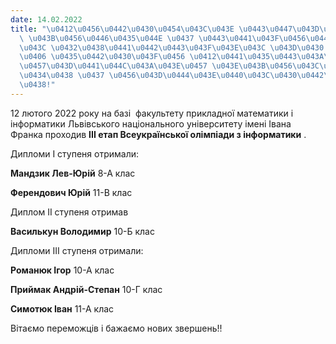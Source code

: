 ```yaml
---
date: 14.02.2022
title: "\u0412\u0456\u0442\u0430\u0454\u043C\u043E \u0443\u0447\u043D\u0456\u0432\
  \ \u043B\u0456\u0446\u0435\u044E \u0437 \u0443\u0441\u043F\u0456\u0448\u043D\u0438\
  \u043C \u0432\u0438\u0441\u0442\u0443\u043F\u043E\u043C \u043D\u0430 \u0406\u0406\
  \u0406 \u0435\u0442\u0430\u043F\u0456 \u0412\u0441\u0435\u0443\u043A\u0440\u0430\
  \u0457\u043D\u0441\u044C\u043A\u043E\u0457 \u043E\u043B\u0456\u043C\u043F\u0456\u0430\
  \u0434\u0438 \u0437 \u0456\u043D\u0444\u043E\u0440\u043C\u0430\u0442\u0438\u043A\
  \u0438!"
---
```

12 лютого 2022 року на базі  факультету прикладної математики і інформатики Львівського національного університету імені Івана Франка проходив
**ІІІ етап Всеукраїнської олімпіади з інформатики**
.

Дипломи I ступеня отримали:

**Мандзик Лев-Юрій**
8-А клас

**Ферендович Юрій**
11-В клас

Диплом II ступеня отримав

**Василькун Володимир**
10-Б клас

Дипломи III ступеня отримали:

**Романюк Ігор**
10-А клас

**Приймак Андрій-Степан**
10-Г клас

**Симотюк Іван**
11-А клас

Вітаємо переможців і бажаємо нових звершень!!